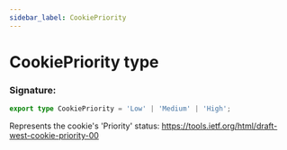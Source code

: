 ```yaml
---
sidebar_label: CookiePriority
---
```


# CookiePriority type

### Signature:

```typescript
export type CookiePriority = 'Low' | 'Medium' | 'High';
```

Represents the cookie's 'Priority' status: https://tools.ietf.org/html/draft-west-cookie-priority-00
